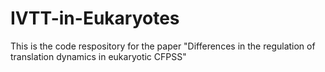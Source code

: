 # IVTT-in-Eukaryotes
This is the code respository for the paper "Differences in the regulation of translation dynamics in  eukaryotic CFPSS"
